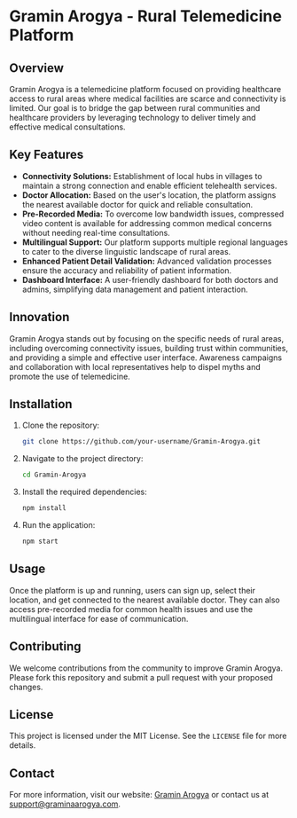 # Gramin Arogya - Rural Telemedicine Platform

## Overview
Gramin Arogya is a telemedicine platform focused on providing healthcare access to rural areas where medical facilities are scarce and connectivity is limited. Our goal is to bridge the gap between rural communities and healthcare providers by leveraging technology to deliver timely and effective medical consultations.

## Key Features
- **Connectivity Solutions:** Establishment of local hubs in villages to maintain a strong connection and enable efficient telehealth services.
- **Doctor Allocation:** Based on the user's location, the platform assigns the nearest available doctor for quick and reliable consultation.
- **Pre-Recorded Media:** To overcome low bandwidth issues, compressed video content is available for addressing common medical concerns without needing real-time consultations.
- **Multilingual Support:** Our platform supports multiple regional languages to cater to the diverse linguistic landscape of rural areas.
- **Enhanced Patient Detail Validation:** Advanced validation processes ensure the accuracy and reliability of patient information.
- **Dashboard Interface:** A user-friendly dashboard for both doctors and admins, simplifying data management and patient interaction.

## Innovation
Gramin Arogya stands out by focusing on the specific needs of rural areas, including overcoming connectivity issues, building trust within communities, and providing a simple and effective user interface. Awareness campaigns and collaboration with local representatives help to dispel myths and promote the use of telemedicine.

## Installation
1. Clone the repository:
    ```bash
    git clone https://github.com/your-username/Gramin-Arogya.git
    ```
2. Navigate to the project directory:
    ```bash
    cd Gramin-Arogya
    ```
3. Install the required dependencies:
    ```bash
    npm install
    ```
4. Run the application:
    ```bash
    npm start
    ```

## Usage
Once the platform is up and running, users can sign up, select their location, and get connected to the nearest available doctor. They can also access pre-recorded media for common health issues and use the multilingual interface for ease of communication.

## Contributing
We welcome contributions from the community to improve Gramin Arogya. Please fork this repository and submit a pull request with your proposed changes.

## License
This project is licensed under the MIT License. See the `LICENSE` file for more details.

## Contact
For more information, visit our website: [Gramin Arogya](http://www.graminaarogya.com) or contact us at support@graminaarogya.com.
